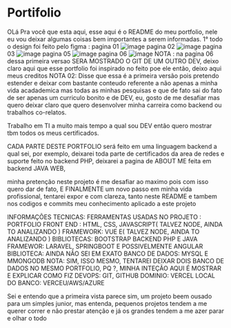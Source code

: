 # Portifolio
OLá Pra você que esta aqui, esse aqui é o README do meu portfolio, nele eu vou deixar algumas coisas bem importantes a serem informadas.
  1° todo o design foi feito pelo figma : 
pagina 01  ![image](https://user-images.githubusercontent.com/58978196/235281991-db876853-6597-4946-bb50-c58041dfe93d.png)
pagina 02  ![image](https://user-images.githubusercontent.com/58978196/235282009-87e13086-901c-407d-a6d5-bbcb58fca146.png)
pagina 03  ![image](https://user-images.githubusercontent.com/58978196/235282050-8791e5f3-6506-49bb-9ab7-79cb9d1048f0.png)
pagina 05  ![image](https://user-images.githubusercontent.com/58978196/235282064-67ce5747-c161-48bc-b051-3bfc4b78b4d7.png)
pagina 06  ![image](https://user-images.githubusercontent.com/58978196/235282104-b67d7d5e-a094-463c-a699-cf9d38513f37.png)
NOTA : na pagina 06 dessa primeira versao SERA MOSTRADO O GIT DE UM OUTRO DEV, deixo claro aqui que esse portfolio foi inspirado no feito poe ele 
então, deixo aqui meus creditos 
NOTA 02: Disse que essa é a primeira versão pois pretendo estender e deixar com bastante conteudo referente a não apenas a minha vida acadademica 
mas todas as minhas pesquisas e que de fato sai do fato de ser apenas um curriculo bonito e de DEV, eu, gosto de me desafiar  mas quero deixar claro que 
quero desenvolver minha carreira como backend ou trabalhos co-relatos.

Trabalho em TI  a muito mais tempo a qual sou DEV então quero mostrar tbm todos os meus certificados.


CADA PARTE DESTE PORTFOLIO será feito em uma linguagem backend a qual sei, por exemplo, deixarei toda parte de certificados da area de redes e suporte feito no backend PHP, deixarei a pagina de ABOUT ME feita em backend JAVA WEB, 

minha pretenção neste projeto é me desafiar ao maximo pois com isso quero dar de fato, E FINALMENTE um novo passo em minha vida profissional, tentarei expor e com clareza, tanto neste README  e tambem nos codigos e commits meu conhecimento aplicado a este projeto 

INFORMAÇÕES TECNICAS:
FERRAMENTAS USADAS NO PROJETO : PORTFOLIO 
FRONT END : HTML, CSS, JAVASCRIPT( TALVEZ NODE, AINDA TO ANALIZANDO )
FRAMEWORK: VUE E( TALVEZ NODE, AINDA TO ANALIZANDO )
BIBLIOTECAS: BOOTSTRAP
BACKEND PHP E JAVA
FRAMEWOR: LARAVEL, SPRINGBOOT E POSSIVELMENTE ANGULAR 
BIBLIOTECA: AINDA NÃO SEI EM EXATO 
BANCO DE DADOS: MYSQL E MMONGODB 
NOTA: SIM, ISSO MESMO, TENTAREI DEIXAR DOIS BANCO DE DADOS NO MESMO PORTFOLIO, PQ ?, MINHA INTEÇÃO AQUI É MOSTRAR E EXPLICAR COMO FIZ 
DEVOPS: GIT, GITHUB
DOMINIO: VERCEL
LOCAL DO BANCO: VERCEU/AWS/AZURE 

Sei e entendo que a primeira vista parece sim, um projeto beem ousado para um simples junior, mas entenda, pequenos projetos tendem a me querer correr e não prestar atenção e já os grandes tendem a me azer parar e olhar o todo
